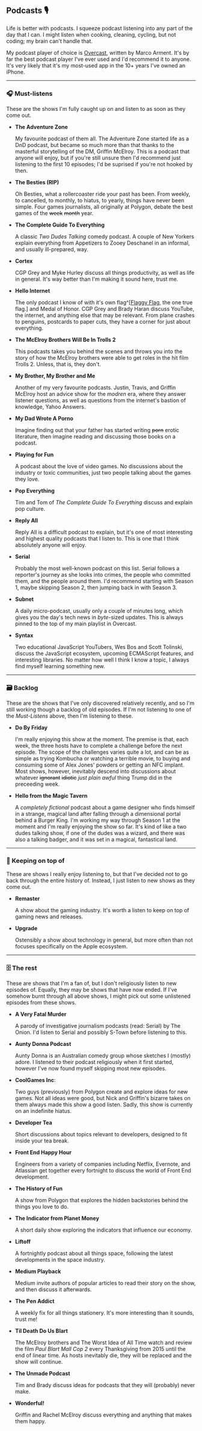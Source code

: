 ## Podcasts 🎙

Life is better with podcasts. I squeeze podcast listening into any part of the day that I can. I might listen when cooking, cleaning, cycling, but not coding; my brain can't handle that.

My podcast player of choice is [Overcast](https://overcast.fm), written by Marco Arment. It's by far the best podcast player I've ever used and I'd recommend it to anyone. It's very likely that it's my most-used app in the 10+ years I've owned an iPhone.

---

### 🎧 Must-listens

These are the shows I'm fully caught up on and listen to as soon as they come out.


- **The Adventure Zone**

  My favourite podcast of them all. The Adventure Zone started life as a DnD podcast, but became so much more than that thanks to the masterful storytelling of the DM, Griffin McElroy. This is a podcast that anyone will enjoy, but if you're still unsure then I'd recommend just listening to the first 10 episodes; I'd be suprised if you're not hooked by then.

- **The Besties (RIP)**

  Oh Besties, what a rollercoaster ride your past has been. From weekly, to cancelled, to monthly, to hiatus, to yearly, things have never been simple. Four games journalists, all originally at Polygon, debate the best games of the ~~week~~ ~~month~~ year.

- **The Complete Guide To Everything**

  A classic _Two Dudes Talking_ comedy podcast. A couple of New Yorkers explain everything from Appetizers to Zooey Deschanel in an informal, and usually ill-prepared, way.

- **Cortex**

  CGP Grey and Myke Hurley discuss all things productivity, as well as life in general. It's way better than I'm making it sound here, trust me.

- **Hello Internet**

  The only podcast I know of with it's own flag^[[Flaggy Flag](http://flaggyflag.com/), the one true flag.] and Medal of Honor. CGP Grey and Brady Haran discuss YouTube, the internet, and anything else that may be relevant. From plane crashes to penguins, postcards to paper cuts, they have a corner for just about everything.

- **The McElroy Brothers Will Be In Trolls  2**

  This podcasts takes you behind the scenes and throws you into the story of how the McElroy brothers were able to get roles in the hit film Trolls 2. Unless, that is, they don't.

- **My Brother, My Brother and Me**

  Another of my very favourite podcasts. Justin, Travis, and Griffin McElroy host an advice show for the _modren_ era, where they answer listener questions, as well as questions from the internet's bastion of knowledge, Yahoo Answers.

- **My Dad Wrote A Porno**

  Imagine finding out that your father has started writing ~~porn~~ erotic literature, then imagine reading and discussing those books on a podcast.

- **Playing for Fun**

  A podcast about the love of video games. No discussions about the industry or toxic communities, just two people talking about the games they love.

- **Pop Everything**

  Tim and Tom of _The Complete Guide To Everything_ discuss and explain pop culture.

- **Reply All**

  Reply All is a difficult podcast to explain, but it's one of most interesting and highest quality podcasts that I listen to. This is one that I think absolutely anyone will enjoy.

- **Serial**

  Probably the most well-known podcast on this list. Serial follows a reporter's journey as she looks into crimes, the people who committed them, and the people around them. I'd recommend starting with Season 1, maybe skipping Season 2, then jumping back in with Season 3.

- **Subnet**

  A daily micro-podcast, usually only a couple of minutes long, which gives you the day's tech news in _byte_-sized updates. This is always pinned to the top of my main playlist in Overcast.

- **Syntax**

  Two educational JavaScript YouTubers, Wes Bos and Scott Tolinski, discuss the JavaScript ecosystem, upcoming ECMAScript features, and interesting libraries. No matter how well I think I know a topic, I always find myself learning something new.


---

### 🗃 Backlog

These are the shows that I've only discovered relatively recently, and so I'm still working though a backlog of old episodes. If I'm not listening to one of the _Must-Listens_ above, then I'm listening to these.


- **Do By Friday**

  I'm really enjoying this show at the moment. The premise is that, each week, the three hosts have to complete a challenge before the next episode. The scope of the challenges varies quite a lot, and can be as simple as trying Kombucha or watching a terrible movie, to buying and consuming some of Alex Jones' powders or getting an NFC implant. Most shows, however, inevitably descend into discussions about whatever ~~ignorant~~ ~~idiotic~~ _just plain awful_ thing Trump did in the preceeding week.

- **Hello from the Magic Tavern**

  A _completely fictional_ podcast about a game designer who finds himself in a strange, magical land after falling through a dimensional portal behind a Burger King. I'm working my way through Season 1 at the moment and I'm really enjoying the show so far. It's kind of like a two dudes talking show, if one of the dudes was a wizard, and there was also a talking badger, and it was set in a magical, fantastical land.


---

### 🔔 Keeping on top of

These are shows I really enjoy listening to, but that I've decided not to go back through the entire history of. Instead, I just listen to new shows as they come out.


- **Remaster**

  A show about the gaming industry. It's worth a listen to keep on top of gaming news and releases.

- **Upgrade**

  Ostensibly a show about technology in general, but more often than not focuses specifically on the Apple ecosystem.


---

### 🗄 The rest

These are shows that I'm a fan of, but I don't religiously listen to new episodes of. Equally, they may be shows that have now ended. If I've somehow burnt through all above shows, I might pick out some unlistened episodes from these shows.


- **A Very Fatal Murder**

  A parody of investigative journalism podcasts (read: Serial) by The Onion. I'd listen to Serial and possibly S-Town before listening to this.

- **Aunty Donna Podcast**

  Aunty Donna is an Australian comedy group whose sketches I (mostly) adore. I listened to their podcast religiously when it first started, however I've now found myself skipping most new episodes.

- **CoolGames Inc**:

  Two guys (previously) from Polygon create and explore ideas for new games. Not all ideas were good, but Nick and Griffin's bizarre takes on them always made this show a good listen. Sadly, this show is currently on an indefinite hiatus.

- **Developer Tea**

  Short discussions about topics relevant to developers, designed to fit inside your tea break.

- **Front End Happy Hour**

  Engineers from a variety of companies including Netflix, Evernote, and Atlassian get together every fortnight to discuss the world of Front End development.

- **The History of Fun**

  A show from Polygon that explores the hidden backstories behind the things you love to do.

- **The Indicator from Planet Money**

  A short daily show exploring the indicators that influence our economy.

- **Liftoff**

  A fortnightly podcast about all things space, following the latest developments in the space industry.

- **Medium Playback**

  Medium invite authors of popular articles to read their story on the show, and then discuss it afterwards.

- **The Pen Addict**

  A weekly fix for all things stationery. It's more interesting than it sounds, trust me!

- **Til Death Do Us Blart**

  The McElroy brothers and The Worst Idea of All Time watch and review the film _Paul Blart Mall Cop 2_ every Thanksgiving from 2015 until the end of linear time. As hosts inevitably die, they will be replaced and the show will continue.

- **The Unmade Podcast**

  Tim and Brady discuss ideas for podcasts that they will (probably) never make.

- **Wonderful!**

  Griffin and Rachel McElroy discuss everything and anything that makes them happy.
